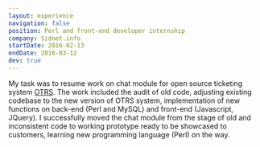 ```yaml
---
layout: experience
navigation: false
position: Perl and front-end developer internship
company: Sidnet.info
startDate: 2016-02-13
endDate: 2016-03-12
dev: true
---
```


My task was to resume work on chat module for open source ticketing system [OTRS](https://www.otrs.com/). The work
included the audit of old code, adjusting existing codebase to the new version of OTRS system,
implementation of new functions on back-end (<span class="decorate-word">Perl</span> and
<span class="decorate-word">MySQL</span>) and front-end (Javascript,
JQuery). I successfully moved the chat module from the stage of old and inconsistent code to
working prototype ready to be showcased to customers, learning new programming language
(Perl) on the way.
